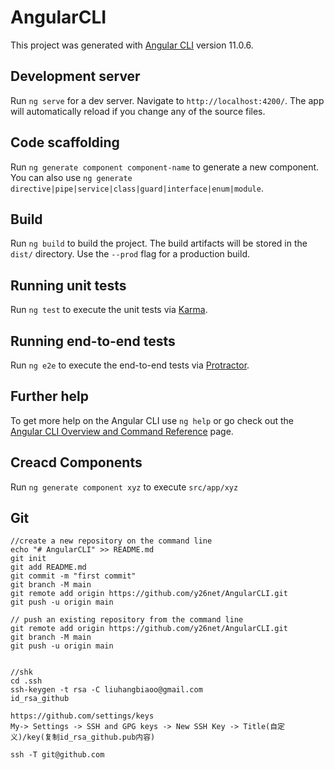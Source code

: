 # AngularCLI

This project was generated with [Angular CLI](https://github.com/angular/angular-cli) version 11.0.6.

## Development server

Run `ng serve` for a dev server. Navigate to `http://localhost:4200/`. The app will automatically reload if you change any of the source files.

## Code scaffolding

Run `ng generate component component-name` to generate a new component. You can also use `ng generate directive|pipe|service|class|guard|interface|enum|module`.

## Build

Run `ng build` to build the project. The build artifacts will be stored in the `dist/` directory. Use the `--prod` flag for a production build.

## Running unit tests

Run `ng test` to execute the unit tests via [Karma](https://karma-runner.github.io).

## Running end-to-end tests

Run `ng e2e` to execute the end-to-end tests via [Protractor](http://www.protractortest.org/).

## Further help

To get more help on the Angular CLI use `ng help` or go check out the [Angular CLI Overview and Command Reference](https://angular.io/cli) page.

## Creacd Components
Run `ng generate component xyz`   to execute `src/app/xyz`


## Git
```
//create a new repository on the command line
echo "# AngularCLI" >> README.md
git init
git add README.md
git commit -m "first commit"
git branch -M main
git remote add origin https://github.com/y26net/AngularCLI.git
git push -u origin main

// push an existing repository from the command line
git remote add origin https://github.com/y26net/AngularCLI.git
git branch -M main
git push -u origin main


//shk
cd .ssh
ssh-keygen -t rsa -C liuhangbiaoo@gmail.com
id_rsa_github

https://github.com/settings/keys
My-> Settings -> SSH and GPG keys -> New SSH Key -> Title(自定义)/key(复制id_rsa_github.pub内容)

ssh -T git@github.com
```
